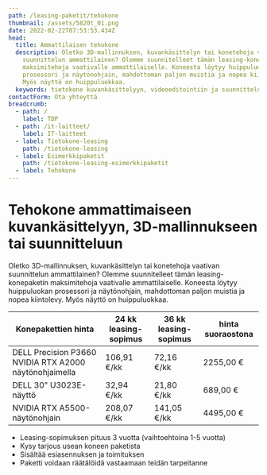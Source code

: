 ```yaml
---
path: /leasing-paketit/tehokone
thumbnail: /assets/5820t_01.png
date: 2022-02-22T07:53:53.434Z
head:
  title: Ammattilaisen tehokone
  description: Oletko 3D-mallinnuksen, kuvankäsittelyn tai konetehoja vaativan
    suunnittelun ammattilainen? Olemme suunnitelleet tämän leasing-konepaketin
    maksimitehoja vaativalle ammattilaiselle. Koneesta löytyy huippuluokan
    prosessori ja näytönohjain, mahdottoman paljon muistia ja nopea kiintolevy.
    Myös näyttö on huippuluokkaa.
  keywords: tietokone kuvankäsittelyyn, videoeditointiin ja suunnitteluun
contactForm: Ota yhteyttä
breadcrumb:
  - path: /
    label: TDP
  - path: /it-laitteet/
    label: IT-laitteet
  - label: Tietokone-leasing
    path: /tietokone-leasing
  - label: Esimerkkipaketit
    path: /tietokone-leasing-esimerkkipaketit
  - label: Tehokone
---
```

# Tehokone ammattimaiseen kuvankäsittelyyn, 3D-mallinnukseen tai suunnitteluun

Oletko 3D-mallinnuksen, kuvankäsittelyn tai konetehoja vaativan suunnittelun ammattilainen? Olemme suunnitelleet tämän leasing-konepaketin maksimitehoja vaativalle ammattilaiselle. Koneesta löytyy huippuluokan prosessori ja näytönohjain, mahdottoman paljon muistia ja nopea kiintolevy. Myös näyttö on huippuluokkaa.

| Konepakettien hinta                                    | 24 kk leasing-sopimus | 36 kk leasing-sopimus | hinta suoraostona |
| ------------------------------------------------------ | --------------------- | --------------------- | ----------------- |
| DELL Precision P3660 NVIDIA RTX A2000 näytönohjaimella | 106,91 €/kk           | 72,16 €/kk            | 2255,00 €         |
| DELL 30" U3023E-näyttö                                 | 32,94 €/kk            | 21,80 €/kk            | 689,00 €          |
| NVIDIA RTX A5500-näytönohjain                          | 208,07 €/kk           | 141,05 €/kk           | 4495,00  €        |

* Leasing-sopimuksen pituus 3 vuotta (vaihtoehtoina 1-5 vuotta)
* Kysy tarjous usean koneen paketista
* Sisältää esiasennuksen ja toimituksen
* Paketti voidaan räätälöidä vastaamaan teidän tarpeitanne

<Cards cardsPerRow="2" cards='[{"bgColor":"lightest","title":"DELL Precision P5820 tehotyöasema","linkBgColor":"darkest","image":"/assets/5820t_01.png","content":"Jos työhösi liittyvät lyhenteet 3D CAD, CAE, DCC tai ohjelmat kuten Solidworks, Adobe Creative Cloud, PTC, Solid Edge, Barco tai Ansys sinun kannattaa kiinnostua myös T5820 teharista. Kuvan T5820 on tehotyöasema, jonka suorituskyky ei lopu kesken raskaimmissakaan sovelluksissa.\n\nSuorituskyvystä vastaa järeät Intel Xeon suorittimet. Kokoonpano on kattavasti ISV-sertifioitu. Dell Precision P5820 nostaa tehotyöasema-suunnittelun vaatimukset uudelle tasolle. Palkitussa kotelossa jäähdytys- ja käyttöergonomiaratkaisut ovat omaa luokkaansa.\n\nErinomainen työasema yhtä lailla insinööreille ja arkkitehdeille kuin animaattoreille tai analyytikoille.\n\n* Suoritin: Intel Xeon Processor W-2225 neliydinprosessori\n* Muisti: 32GB DDR4 2933MHz keskusmuistia (max 256GB)\n* Kiintolevy: 512GB SSD-levy (M.2 PCI-E)\n* Kirjoittava DVD-asema(16x DVD+/-RW)\n* Verkko-ominaisuudet: Gigabit Ethernet\n* Laajennuspaikat: mm. 2 x USB-C(USB3.1 Gen1), 2 x USB-A(USB3.1 Gen1), PCI Express x16\n* Käyttöjärjestelmä: Windows 10 tai 11 Professional 64-bit\n* Muuta: mm. hiiri, näppäimistö\n* Takuu: kolmen vuoden kansainvälinen ProSupport on-site takuu, vasteaika seuraava työpäivä\n"},{"bgColor":"lightest","title":"NVIDIA RTX A4000-näytönohjain","linkBgColor":"darkest","content":"Täydellinen vaihtoehto työasemiin ja ammattikäyttöön. NVIDIA RTX A4000 tarjoaa uskomattoman 3D-sovellusten suorituskyvyn. GDDR6 ultranopea kaistanleveys on ihanteellinen suurten ja monimutkaisten mallien luomiseen. Täysin uusi näyttömoottori ajaa jopa neljää näyttöä yhtäaikaa. Tukee erittäin korkeita resoluutioita 4x 5120 x 2880 @ 60 Hz asti. ","image":"/assets/dell-gc70t.jpg"},{"bgColor":"lightest","title":"DELL 30\" ULTRASHARP U3023E","linkBgColor":"darkest","content":"Koe erinomainen värintoisto, tarkkuus ja suorituskyky Dell UltraSharp U3023E 30″-näytöllä.\n\nTehtalla valmiiksi värikalibroitu IPS LED paneeli tuottaa sRGB 99% väriasteikon mukaisen tarkan väriavaruuden. Näyttö soveltuu hyvin graafiseen suunnittelutyöhöhön ja on erinomainen vaihtoehto myös kuvan- ja videoeditoinnin ammattilaisille\n\nSuunniteltu mukavuutta hakevalle: Korkeussäädettävä jalusta, intuitiiviset säätimet, heijastamaton näyttö ja muotoilu mistä silmä voi nauttia. ","image":"/assets/dell-u3023e_2.jpg"}]' />
